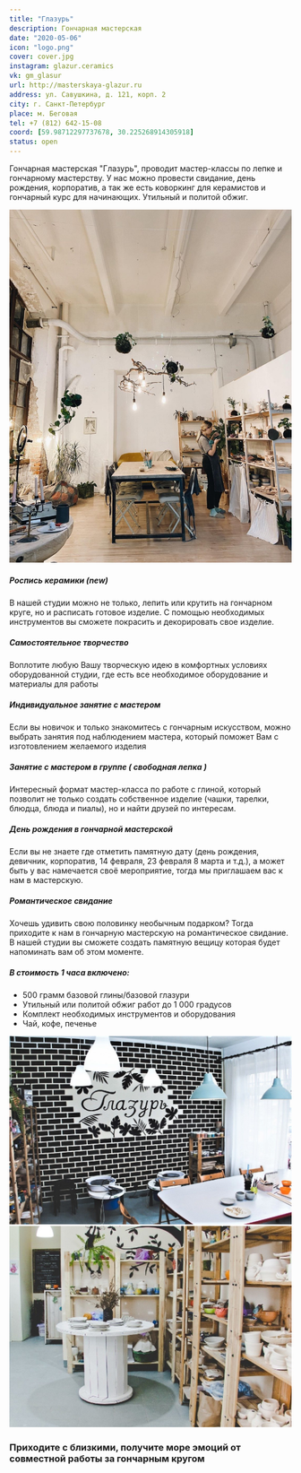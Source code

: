 ```yaml
---
title: "Глазурь"
description: Гончарная мастерская
date: "2020-05-06"
icon: "logo.png"
cover: cover.jpg
instagram: glazur.ceramics
vk: gm_glasur
url: http://masterskaya-glazur.ru
address: ул. Савушкина, д. 121, корп. 2
city: г. Санкт-Петербург
place: м. Беговая
tel: +7 (812) 642-15-08
coord: [59.98712297737678, 30.225268914305918]
status: open
---
```


Гончарная мастерская "Глазурь", проводит мастер-классы по лепке и гончарному мастерству. У нас можно провести свидание, день рождения, корпоратив, а так же есть коворкинг для керамистов и гончарный курс для начинающих. Утильный и политой обжиг.

![](./images/256626064_117303780751794_5997958676714867303_n.jpg)

##### Роспись керамики (new)

В нашей студии можно не только, лепить или крутить на гончарном круге, но и расписать готовое изделие. С помощью необходимых инструментов вы сможете покрасить и декорировать свое изделие.

##### Самостоятельное творчество

Воплотите любую Вашу творческую идею в комфортных условиях оборудованной студии, где есть все необходимое оборудование и материалы для работы

##### Индивидуальное занятие с мастером

Если вы новичок и только знакомитесь с гончарным искусством, можно выбрать занятия под наблюдением мастера, который поможет Вам с изготовлением желаемого изделия

##### Занятие с мастером в группе ( свободная лепка )

Интересный формат мастер-класса по работе с глиной, который позволит не только создать собственное изделие (чашки, тарелки, блюдца, блюда и пиалы), но и найти друзей по интересам.

##### День рождения в гончарной мастерской

Если вы не знаете где отметить памятную дату (день рождения, девичник, корпоратив, 14 февраля, 23 февраля 8 марта и т.д.), а может быть у вас намечается своё мероприятие, тогда мы приглашаем вас к нам в мастерскую.

##### Романтическое свидание

Хочешь удивить свою половинку необычным подарком? Тогда приходите к нам в гончарную мастерскую на романтическое свидание. В нашей студии вы сможете создать памятную вещицу которая будет напоминать вам об этом моменте.

##### В стоимость 1 часа включено:

- 500 грамм базовой глины/базовой глазури
- Утильный или политой обжиг работ до 1 000 градусов
- Комплект необходимых инструментов и оборудования
- Чай, кофе, печенье

![](./images/bz1zdmosdiw.jpg)
![](./images/r-abauwtm0e.jpg)

### Приходите с близкими, получите море эмоций от совместной работы за гончарным кругом
